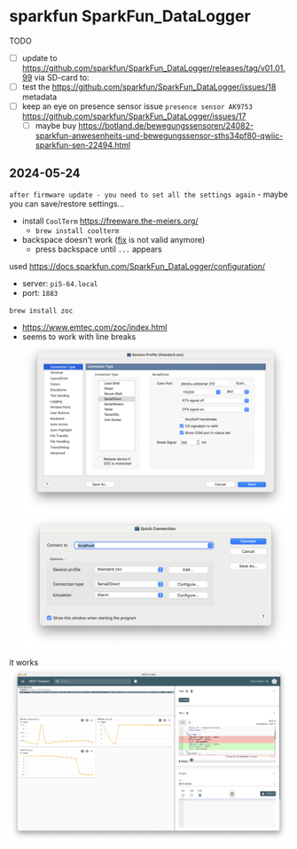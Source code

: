 # sparkfun SparkFun_DataLogger

TODO

 * [ ] update to https://github.com/sparkfun/SparkFun_DataLogger/releases/tag/v01.01.99 via SD-card to:
 * [ ] test the https://github.com/sparkfun/SparkFun_DataLogger/issues/18 metadata
 * [ ] keep an eye on presence sensor issue `presence sensor AK9753` https://github.com/sparkfun/SparkFun_DataLogger/issues/17
    * [ ]  maybe buy https://botland.de/bewegungssensoren/24082-sparkfun-anwesenheits-und-bewegungssensor-sths34pf80-qwiic-sparkfun-sen-22494.html 

## 2024-05-24 

`after firmware update - you need to set all the settings again` - maybe you can save/restore settings...

* install `CoolTerm` https://freeware.the-meiers.org/ 
   * `brew install coolterm`
* backspace doesn't work ([fix](https://learn.sparkfun.com/tutorials/terminal-basics/coolterm-windows-mac-linux#:~:text=If%20you%27re%20getting%20annoyed%20with%20not%20being%20able%20to%20use%20the%20backspace%2C%20turn%20on%20%27Handle%20Backspace%20Character%27%20under%20the%20Terminal%20tab%20under%20Options.) is not valid anymore)
   * press backspace until `...` appears

used https://docs.sparkfun.com/SparkFun_DataLogger/configuration/

* server: `pi5-64.local`
* port: `1883`

`brew install zoc`
* https://www.emtec.com/zoc/index.html
* seems to work with line breaks
![](assets/zoc1.png)![](assets/zoc2.png)

it works
![](assets/mqtt-working.png)
